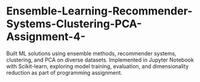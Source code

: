 # Ensemble-Learning-Recommender-Systems-Clustering-PCA-Assignment-4-
Built ML solutions using ensemble methods, recommender systems, clustering, and PCA on diverse datasets. Implemented in Jupyter Notebook with Scikit-learn, exploring model training, evaluation, and dimensionality reduction as part of programming assignment.
